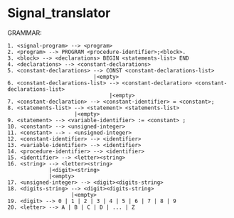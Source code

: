 # Signal_translator
GRAMMAR:


    1. <signal-program> --> <program> 
    2. <program> --> PROGRAM <procedure-identifier>;<block>.
    3. <block> --> <declarations> BEGIN <statements-list> END 
    4. <declarations> --> <constant-declarations> 
    5. <constant-declarations> --> CONST <constant-declarations-list> 
                               |<empty> 
    6. <constant-declarations-list> --> <constant-declaration> <constant-declarations-list> 
                                    |<empty> 
    7. <constant-declaration> --> <constant-identifier> = <constant>; 
    8. <statements-list> --> <statement> <statements-list> 
                         |<empty>
    9. <statement> --> <variable-identifier> := <constant> ; 
    10. <constant> --> <unsigned-integer> 
    11. <constant> --> - <unsigned-integer> 
    12. <constant-identifier> --> <identifier> 
    13. <variable-identifier> --> <identifier> 
    14. <procedure-identifier> --> <identifier> 
    15. <identifier> --> <letter><string> 
    16. <string> --> <letter><string> 
                 |<digit><string> 
                 |<empty> 
    17. <unsigned-integer> --> <digit><digits-string> 
    18. <digits-string> --> <digit><digits-string>
                        |<empty> 
    19. <digit> --> 0 | 1 | 2 | 3 | 4 | 5 | 6 | 7 | 8 | 9 
    20. <letter> --> A | B | C | D | ... | Z  

